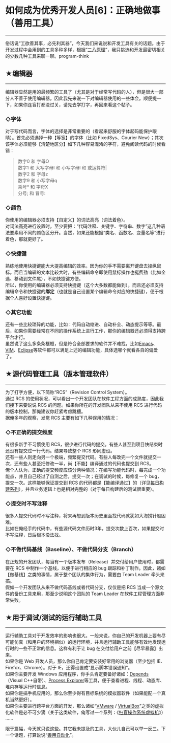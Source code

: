# 如何成为优秀开发人员[6]：正确地做事（善用工具） 

-----

 俗话说“工欲善其事，必先利其器”，今天我们来说说和开发工具有关的话题。由于开发过程中会用到的工具多种多样，根据“[二八原理](https://program-think.blogspot.com/2009/02/80-20-principle-0-overview.html)”，我只挑选和开发最密切相关的少数几种工具来聊一聊。program-think  
   
    
 ## ★编辑器
----

  
 编辑器显然是用的最频繁的工具了（尤其是对于经常写代码的人），但是很大一部分人不善于使用编辑器。因此我先来说一下对编辑器使用的一些体会。顺便提一下，如果你连盲打都没过关，请先去学打字，再回来看这个帖子。  
   
 ### ◇字体

  
 对于写代码而言，字体的选择是非常重要的（看起来舒服的字体起码能保护眼睛）。首先必须选择一种【等宽】的字体（比如 FixedSys、Courier New）；其次该字体必须能够【清楚地区分】如下几种容易混淆的字符，避免阅读代码的时候看错：  
 
> 数字0 和 字母O  
>  数字1 和 大写字母I 和 小写字母l 和 或运算符|  
>  数字2 和 字母z  
>  数字9 和 小写字母q  
>  乘号* 和 字母X  
>  分号; 和 冒号:  
 ### ◇颜色

  
 你使用的编辑器必须支持【自定义】的词法高亮（词法着色）。  
 对词法高亮进行设置时，至少要把：“代码注释、关键字、字符串、数字”这几种语法要素用不同的颜色区分开。当然，如果还能根据“类名、函数名、变量名等”进行着色，那就更好了。  
   
 ### ◇快捷键

  
 熟练地使用快捷键能大大提高编辑的效率。因为你的手不需要离开键盘去操纵鼠标。而且当编辑的文本比较大时，有些编辑命令即使用鼠标操作也挺费劲（比如全选、移动到文件尾），不如快捷键方便。  
 所以，你使用的编辑器必须支持快捷键（这个大多数都能做到），而且还必须支持编辑命令和快捷键的**绑定**（也就是自己设置某个编辑命令对应的快捷键），便于根据个人喜好设置快捷键。  
   
 ### ◇其它功能

  
 还有一些比较琐碎的功能，比如：代码自动缩进、自动补全、动态提示等等。最后，如果你需要经常在不同的操作系统上进行工作，那你的编辑器还必须得支持跨平台才行。  
 虽然说了这么多条条框框，但是符合全部要求的软件并不难找，比如[Emacs](http://www.gnu.org/software/emacs/)、[VIM](http://www.vim.org/)、[Eclipse](http://www.eclipse.org/)等软件都可以满足上述的编辑功能，具体选哪个就看各自的偏爱了。  
   
    
 ## ★源代码管理工具（版本管理软件）
----------------

  
 为了打字方便，以下简称“RCS”（Revision Control System）。  
 通过 RCS 的使用状况，可以看出一个开发团队在软件工程方面的成熟度，因此我们接下来要说说 RCS 的问题。如果你所在的开发团队从来不使用 RCS 进行代码的版本控制，那俺建议你赶紧考虑跳槽。  
 据俺多年的观察，发觉 RCS 主要有如下几种误用的情况：  
   
 ### ◇不正确的提交频度

  
 有很多新手不习惯使用 RCS，很少进行代码的提交。有些人甚至到项目快结束时还没有提交过一行代码。结果导致整个 RCS 形同虚设。  
 还有一些人则走向另一个极端，频繁提交代码。有些人每改完一个文件就提交一次，还有些人甚至把修改一半，尚【不能】编译通过的代码也提交到 RCS。  
 俺个人认为，正确的提交频度应该分两种情况：在编写功能代码时，每完成一个功能点，并且自己经过了自测之后，提交一次；在调试的时候，每修复一个 bug，提交一次。这样能够保证提交到 RCS 的代码都是【能编译通过】的（详见[每日构建系列](https://program-think.blogspot.com/2009/02/daily-build-0-overview.html)），并且业务逻辑上也是相对完整的（对于每日构建后的测试很重要）。  
   
 ### ◇提交时不写注释

  
 很多人提交代码时不写注释，将来再想到版本历史里面找代码就犹如大海捞针般困难。  
 比如在俺经手的代码中，有些源代码文件历时3年，提交次数上百次，如果提交时不写注释，日后根本没法找。  
   
 ### ◇不做代码基线（Baseline）、不做代码分支（Branch）

  
 在正规的开发团队，每当有一个版本发布（Release）并交付给用户使用时，都需要在 RCS 中制作一个基线，以便于进行相应的 bug 跟踪和补丁制作。因此，诸如【做基线】之类的事情，属于整个团队的集体行为，需要由 Team Leader 牵头来搞。  
 假如一个开发团队从来不做代码基线或者代码分支，仅仅是把 RCS 当成一个源文件的备份工具来用，那至少说明这个团队的 Team Leader 在软件工程管理方面非常失败。  
   
    
 ## ★用于调试/测试的运行辅助工具
---------------

  
 运行辅助工具对于开发效率的影响也很大。一般来说，你自己的开发机器上要有尽可能仿真（和用户的环境相似）的运行环境，并且运行辅助工具能够有效地发现运行时的一些不正常的信息。这样有利于让 bug 在交付给用户之前【尽早暴露】出来。  
 如果你是 Web 开发人员，那么你自己肯定要安装好常用的浏览器（至少包括 IE、Firefox、Chrome）。对于 IE，还得设置成“显示脚本错误通知”。  
 如果你主要开发 Windows 应用程序，你手头肯定要备好诸如：[Depends](https://en.wikipedia.org/wiki/Dependency_walker)（Visual C++自带）、[Process Explorer](https://en.wikipedia.org/wiki/Process_Explorer)等工具，便于查看进程、线程、动态库、堆内存等运行时信息。  
 如果你是搞手机应用的，那么你至少得有目标系统的模拟器软件（如果能配一个真机当然更好）。  
 如果你主要进行跨平台方面的开发，那么诸如“[VMware](https://en.wikipedia.org/wiki/VMware) / [VirtualBox](https://en.wikipedia.org/wiki/VirtualBox)”之类的虚拟化软件是必不可少滴（关于这类软件，俺写过一个系列：《[扫盲操作系统虚拟机](https://program-think.blogspot.com/2012/10/system-vm-0.html)》）  
 ......  
   
 限于篇幅，今天就只说这些。其它我未提及的工具，大伙儿自己可以举一反三。下一个话题，打算说说“[善用自动化](https://program-think.blogspot.com/2009/02/7.html)”。 